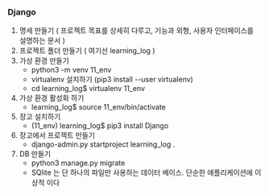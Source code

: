 ### Django

1.	명세 만들기 ( 프로젝트 목표를 상세히 다루고, 기능과 외형, 사용자 인터페이스를 설명하는 문서 )
2.	프로젝트 폴더 만들기 ( 여기선 learning_log )
3.	가상 환경 만들기
    * python3 -m venv 11_env
    +	virtualenv 설치하기 (pip3 install --user virtualenv)
    + cd learning_log$ virtualenv 11_env
4.	가상 환경 활성화 하기
    +	learning_log$ source 11_env/bin/activate
5.	장고 설치하기
    +	(11_env) learning_log$ pip3 install Django
6.	장고에서 프로젝트 만들기
    + django-admin.py startproject learning_log .
7.	DB 만들기
    + python3 manage.py migrate
    + SQlite 는 단 하나의 파일만 사용하는 데이터 베이스. 단순한 애플리케이션에 이상적 이다
